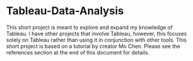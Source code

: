 # Tableau-Data-Analysis
This short project is meant to explore and expand my knowledge of Tableau. I have other projects that involve Tableau, however, this focuses solely on Tableau rather than using it in conjunction with other tools. This short project is based on a tutorial by creator Mo Chen. Please see the references section at the end of this document for details. 
